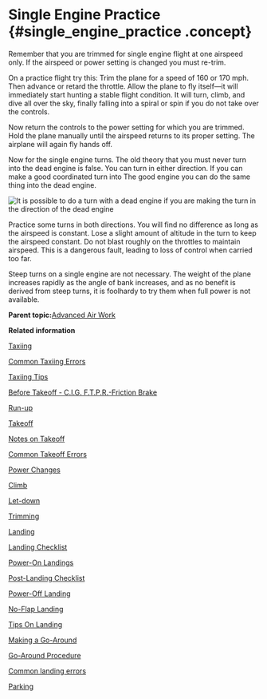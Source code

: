 # Single Engine Practice {#single_engine_practice .concept}

Remember that you are trimmed for single engine flight at one airspeed only. If the airspeed or power setting is changed you must re-trim.

On a practice flight try this: Trim the plane for a speed of 160 or 170 mph. Then advance or retard the throttle. Allow the plane to fly itself—it will immediately start hunting a stable flight condition. It will turn, climb, and dive all over the sky, finally falling into a spiral or spin if you do not take over the controls.

Now return the controls to the power setting for which you are trimmed. Hold the plane manually until the airspeed returns to its proper setting. The airplane will again fly hands off.

Now for the single engine turns. The old theory that you must never turn into the dead engine is false. You can turn in either direction. If you can make a good coordinated turn into The good engine you can do the same thing into the dead engine.

![It is possible to do a turn with a dead engine if you are making the turn in the direction of the dead engine](../images/single_eng_turn_into_dead_eng.png "A turn into the dead engine is OK")

Practice some turns in both directions. You will find no difference as long as the airspeed is constant. Lose a slight amount of altitude in the turn to keep the airspeed constant. Do not blast roughly on the throttles to maintain airspeed. This is a dangerous fault, leading to loss of control when carried too far.

Steep turns on a single engine are not necessary. The weight of the plane increases rapidly as the angle of bank increases, and as no benefit is derived from steep turns, it is foolhardy to try them when full power is not available.

**Parent topic:**[Advanced Air Work](../topics/advanced_air_work.md)

**Related information**  


[Taxiing](../topics/taxiing.md)

[Common Taxiing Errors](../topics/common_taxiing_errors.md)

[Taxiing Tips](../topics/taxiing_tips.md)

[Before Takeoff - C.I.G. F.T.P.R.-Friction Brake](../topics/before_takeoff_c.i.g.f.t.p.r._friction_brake.md)

[Run-up](../topics/run_up.md)

[Takeoff](../topics/takeoff.md)

[Notes on Takeoff](../topics/notes_on_takeoff.md)

[Common Takeoff Errors](../topics/common_takeoff_errors.md)

[Power Changes](../topics/power_changes.md)

[Climb](../topics/climb.md)

[Let-down](../topics/let_down.md)

[Trimming](../topics/trimming.md)

[Landing](../topics/landing.md)

[Landing Checklist](../topics/landing_checklist.md)

[Power-On Landings](../topics/power_on_landings.md)

[Post-Landing Checklist](../topics/post_landing_checklist.md)

[Power-Off Landing](../topics/power_off_landing.md)

[No-Flap Landing](../topics/no_flap_landing.md)

[Tips On Landing](../topics/tips_on_landing.md)

[Making a Go-Around](../topics/making_a_go_around.md)

[Go-Around Procedure](../topics/go_around_procedure.md)

[Common landing errors](../topics/common_landing_errors.md)

[Parking](../topics/parking.md)

